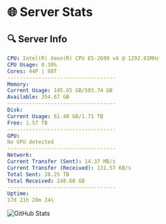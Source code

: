 # 🌐 Server Stats
## 🔍 Server Info
```yaml
CPU: Intel(R) Xeon(R) CPU E5-2699 v4 @ 1292.01MHz
CPU Usage: 0.30%
Cores: 44P | 88T
-----------------------------------
Memory:
Current Usage: 145.65 GB/503.74 GB
Available: 354.67 GB
-----------------------------------
Disk:
Current Usage: 61.40 GB/1.71 TB
Free: 1.57 TB
-----------------------------------
GPU:
No GPU detected
-----------------------------------
Network:
Current Transfer (Sent): 14.37 MB/s
Current Transfer (Received): 131.57 KB/s
Total Sent: 28.25 TB
Total Received: 248.68 GB
-----------------------------------
Uptime:
17d 21h 28m 24s
```
![GitHub Stats](https://img.shields.io/badge/Updated-2025-03-25_18:51:13-blue)